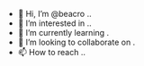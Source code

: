 - 👋 Hi, I’m @beacro ..
- 👀 I’m interested in ..
- 🌱 I’m currently learning .
- 💞️ I’m looking to collaborate on .
- 📫 How to reach ..

<!---
beacro/beacro is a ✨ special ✨ repository because its `README.md` (this file) appears on your GitHub profile.
You can click the Preview link to take a look at your changes.
--->
